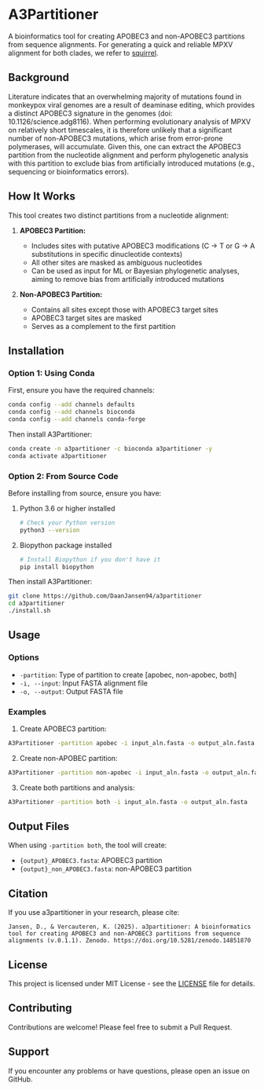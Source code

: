 # A3Partitioner
A bioinformatics tool for creating APOBEC3 and non-APOBEC3 partitions from sequence alignments. For generating a quick and reliable MPXV alignment for both clades, we refer to [squirrel](https://github.com/aineniamh/squirrel).

## Background
Literature indicates that an overwhelming majority of mutations found in monkeypox viral genomes are a result of deaminase editing, which provides a distinct APOBEC3 signature in the genomes (doi: 10.1126/science.adg8116). When performing evolutionary analysis of MPXV on relatively short timescales, it is therefore unlikely that a significant number of non-APOBEC3 mutations, which arise from error-prone polymerases, will accumulate. Given this, one can extract the APOBEC3 partition from the nucleotide alignment and perform phylogenetic analysis with this partition to exclude bias from artificially introduced mutations (e.g., sequencing or bioinformatics errors).

## How It Works
This tool creates two distinct partitions from a nucleotide alignment:

1. **APOBEC3 Partition:**
   - Includes sites with putative APOBEC3 modifications (C → T or G → A substitutions in specific dinucleotide contexts)
   - All other sites are masked as ambiguous nucleotides
   - Can be used as input for ML or Bayesian phylogenetic analyses, aiming to remove bias from artificially introduced mutations

2. **Non-APOBEC3 Partition:**
   - Contains all sites except those with APOBEC3 target sites
   - APOBEC3 target sites are masked
   - Serves as a complement to the first partition

## Installation

### Option 1: Using Conda
First, ensure you have the required channels:

```bash
conda config --add channels defaults
conda config --add channels bioconda
conda config --add channels conda-forge
```

Then install A3Partitioner:

```bash
conda create -n a3partitioner -c bioconda a3partitioner -y 
conda activate a3partitioner
```

### Option 2: From Source Code
Before installing from source, ensure you have:
1. Python 3.6 or higher installed
   ```bash
   # Check your Python version
   python3 --version
   ```

2. Biopython package installed
   ```bash
   # Install Biopython if you don't have it
   pip install biopython
   ```

Then install A3Partitioner:

```bash
git clone https://github.com/DaanJansen94/a3partitioner
cd a3partitioner
./install.sh
```

## Usage

### Options

- `-partition`: Type of partition to create [apobec, non-apobec, both]
- `-i, --input`: Input FASTA alignment file
- `-o, --output`: Output FASTA file

### Examples

1. Create APOBEC3 partition:
```bash
A3Partitioner -partition apobec -i input_aln.fasta -o output_aln.fasta
```

2. Create non-APOBEC partition:
```bash
A3Partitioner -partition non-apobec -i input_aln.fasta -o output_aln.fasta            
```

3. Create both partitions and analysis:
```bash
A3Partitioner -partition both -i input_aln.fasta -o output_aln.fasta
```

## Output Files

When using `-partition both`, the tool will create:
- `{output}_APOBEC3.fasta`: APOBEC3 partition
- `{output}_non_APOBEC3.fasta`: non-APOBEC3 partition

## Citation

If you use a3partitioner in your research, please cite:

```
Jansen, D., & Vercauteren, K. (2025). a3partitioner: A bioinformatics tool for creating APOBEC3 and non-APOBEC3 partitions from sequence alignments (v.0.1.1). Zenodo. https://doi.org/10.5281/zenodo.14851870
```

## License

This project is licensed under MIT License - see the [LICENSE](LICENSE) file for details.

## Contributing

Contributions are welcome! Please feel free to submit a Pull Request.

## Support

If you encounter any problems or have questions, please open an issue on GitHub.
